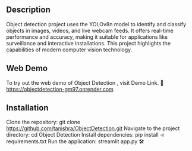 ## Description

Object detection project uses the YOLOv8n model to identify and classify objects in images, videos, and live webcam feeds. 
It offers real-time performance and accuracy, making it suitable for applications like surveillance and interactive installations. 
This project highlights the capabilities of modern computer vision technology.


## Web Demo

To try out the web demo of Object Detection , visit Demo Link. 🚀 https://objectdetection-gm97.onrender.com


## Installation

Clone the repository: git clone https://github.com/tanishra/ObjectDetection.git
Navigate to the project directory: cd Object Detection  Install dependencies: 
pip install -r requirements.txt Run the application: streamlit app.py 🛠️
